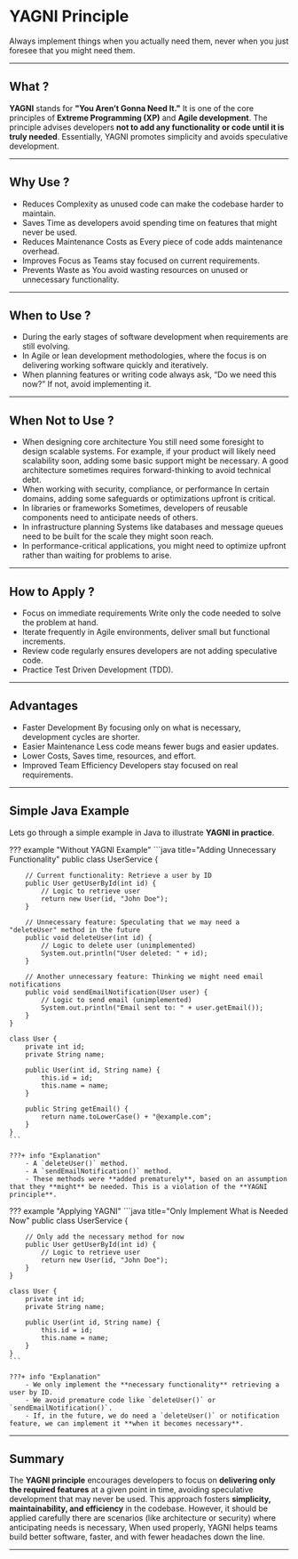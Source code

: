 # **YAGNI Principle**

Always implement things when you actually need them, never when you just foresee that you might need them.

---

## **What ?**

**YAGNI** stands for **"You Aren’t Gonna Need It."** It is one of the core principles of **Extreme Programming (XP)** and **Agile development**. The principle advises developers **not to add any functionality or code until it is truly needed**. Essentially, YAGNI promotes simplicity and avoids speculative development.

---

## **Why Use ?**
- Reduces Complexity as unused code can make the codebase harder to maintain.
- Saves Time as developers avoid spending time on features that might never be used.
- Reduces Maintenance Costs as Every piece of code adds maintenance overhead.
- Improves Focus as Teams stay focused on current requirements.
- Prevents Waste as You avoid wasting resources on unused or unnecessary functionality.

---

## **When to Use ?**
- During the early stages of software development when requirements are still evolving.
- In Agile or lean development methodologies, where the focus is on delivering working software quickly and iteratively.
- When planning features or writing code always ask, “Do we need this now?” If not, avoid implementing it.

---

## **When Not to Use ?**
- When designing core architecture You still need some foresight to design scalable systems. For example, if your product will likely need scalability soon, adding some basic support might be necessary. A good architecture sometimes requires forward-thinking to avoid technical debt.
- When working with security, compliance, or performance In certain domains, adding some safeguards or optimizations upfront is critical.
- In libraries or frameworks Sometimes, developers of reusable components need to anticipate needs of others.
- In infrastructure planning Systems like databases and message queues need to be built for the scale they might soon reach.
- In performance-critical applications, you might need to optimize upfront rather than waiting for problems to arise.


---

## **How to Apply ?**

- Focus on immediate requirements Write only the code needed to solve the problem at hand.
- Iterate frequently in Agile environments, deliver small but functional increments.
- Review code regularly ensures developers are not adding speculative code.
- Practice Test Driven Development (TDD).

---

## **Advantages**
- Faster Development By focusing only on what is necessary, development cycles are shorter.
- Easier Maintenance Less code means fewer bugs and easier updates.
- Lower Costs, Saves time, resources, and effort.
- Improved Team Efficiency Developers stay focused on real requirements.

---

## **Simple Java Example**

Lets go through a simple example in Java to illustrate **YAGNI in practice**.

??? example "Without YAGNI Example"
    ```java title="Adding Unnecessary Functionality"
    public class UserService {
        
        // Current functionality: Retrieve a user by ID
        public User getUserById(int id) {
            // Logic to retrieve user
            return new User(id, "John Doe");
        }

        // Unnecessary feature: Speculating that we may need a "deleteUser" method in the future
        public void deleteUser(int id) {
            // Logic to delete user (unimplemented)
            System.out.println("User deleted: " + id);
        }

        // Another unnecessary feature: Thinking we might need email notifications
        public void sendEmailNotification(User user) {
            // Logic to send email (unimplemented)
            System.out.println("Email sent to: " + user.getEmail());
        }
    }

    class User {
        private int id;
        private String name;

        public User(int id, String name) {
            this.id = id;
            this.name = name;
        }

        public String getEmail() {
            return name.toLowerCase() + "@example.com";
        }
    }
    ```

    ???+ info "Explanation"
        - A `deleteUser()` method.
        - A `sendEmailNotification()` method.
        - These methods were **added prematurely**, based on an assumption that they **might** be needed. This is a violation of the **YAGNI principle**. 

??? example "Applying YAGNI" 
    ```java title="Only Implement What is Needed Now"
    public class UserService {

        // Only add the necessary method for now
        public User getUserById(int id) {
            // Logic to retrieve user
            return new User(id, "John Doe");
        }
    }

    class User {
        private int id;
        private String name;

        public User(int id, String name) {
            this.id = id;
            this.name = name;
        }
    }
    ```

    ???+ info "Explanation"
        - We only implement the **necessary functionality** retrieving a user by ID.
        - We avoid premature code like `deleteUser()` or `sendEmailNotification()`.
        - If, in the future, we do need a `deleteUser()` or notification feature, we can implement it **when it becomes necessary**.

---

## **Summary**
The **YAGNI principle** encourages developers to focus on **delivering only the required features** at a given point in time, avoiding speculative development that may never be used. This approach fosters **simplicity, maintainability, and efficiency** in the codebase. However, it should be applied carefully there are scenarios (like architecture or security) where anticipating needs is necessary, When used properly, YAGNI helps teams build better software, faster, and with fewer headaches down the line.

---